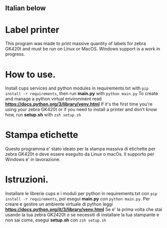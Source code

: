 ## Italian below


# Label printer
This program was made to print massive quantity of labels for zebra GK420t and must be run on Linux or MacOS.
Windows support is a work in progress.

# How to use.
Install cups services and python modules in requirements.txt with `pip install -r requirements`, then run **main.py** with `python main.py`
To create and manage a python virtual environment read **https://docs.python.org/3/library/venv.html**
If it's the first time you're using your zebra GK420t or if you need to install a printer and don't know how, run **setup.sh** with `zsh setup.sh`


# Stampa etichette
Questo programma e' stato ideato per la stampa massiva di etichette per zebra GK420t e deve essere eseguito da Linux o macOs.
Il supporto per Windows e' in lavorazione.

# Istruzioni.
Installare le librerie cups e i moduli per python in requirements.txt con `pip install -r requirements`, poi esegui **main.py** con `python main.py`.
Per creare e gestire un ambiente virtuale di python leggi **https://docs.python.org/it/3/library/venv.html**
Se e' la prima volta che stai usando la tua zebra GK2420t o se necessiti di installare la tua stampante e non sai come, esegui **setup.sh** con `zsh setup.sh`

